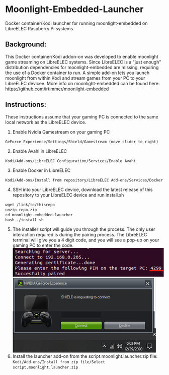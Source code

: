 # Moonlight-Embedded-Launcher
Docker container/Kodi launcher for running moonlight-embedded on LibreELEC Raspberry Pi systems.

## Background:
This Docker container/Kodi addon-on was developed to enable moonlight game streaming on LibreELEC systems.  Since LibreELEC is a "just enough" distribution dependencies for moonlight-embedded are missing, requiring the use of a Docker container to run.  A simple add-on lets you launch moonlight from within Kodi and stream games from your PC to your LibreELEC devicee.
More info on moonlight-embedded can be found here:
https://github.com/irtimmer/moonlight-embedded

## Instructions:
These instructions assume that your gaming PC  is connected to the same local network as the LibreELEC device.
1. Enable Nvidia Gamestream on your gaming PC
```
GeForce Experience/Settings/Shield/Gamestream (move slider to right)
```
2. Enable Avahi in LibreELEC
```
Kodi/Add-ons/LibreELEC Configuration/Services/Enable Avahi
```
3. Enable Docker in LibreELEC
```
Kodi/Add-ons/Install from repository/LibreELEC Add-ons/Services/Docker
```
4. SSH into your LibreELEC device, download the latest release of this repository to your LibreELEC device and run install.sh
```
wget /link/to/thisrepo
unzip repo.zip
cd moonlight-embedded-launcher
bash ./install.sh
```
5. The installer script will guide you through the process. The only user interaction required is during the pairing process. The LibreELEC terminal will give you a 4 digit code, and you will see a pop-up on your gaming PC to enter the code.
![LibreELEC terminal code](libreelec_code.png)
![Gamestream host pop-up](gamestream_prompt.png)
6. Install the launcher add-on from the script.moonlight.launcher.zip file: ```Kodi/Add-ons/Install from zip file/Select script.moonlight.launcher.zip```
